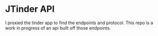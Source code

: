 <h1>JTinder API</h1>
I proxied the tinder app to find the endpoints and protocol. This repo is a work in progress of an api built off those endpoints.
